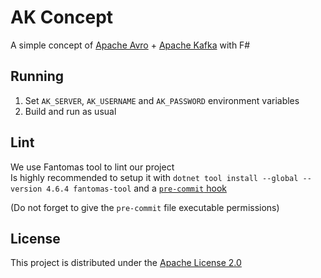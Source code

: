 # AK Concept

A simple concept of [Apache Avro](https://avro.apache.org/) + [Apache Kafka](https://kafka.apache.org/) with F# 

## Running

1. Set `AK_SERVER`, `AK_USERNAME` and `AK_PASSWORD` environment variables
2. Build and run as usual

## Lint

We use Fantomas tool to lint our project  
Is highly recommended to setup it with `dotnet tool install --global --version 4.6.4 fantomas-tool` and a [`pre-commit` hook](https://github.com/fsprojects/fantomas/blob/master/docs/Documentation.md#a-git-pre-commit-hook-sample)

(Do not forget to give the `pre-commit` file executable permissions)

## License

This project is distributed under the [Apache License 2.0](LICENSE)
